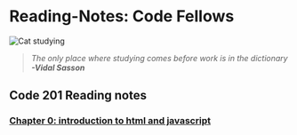 # Reading-Notes: Code Fellows


![Cat studying](https://pbs.twimg.com/media/EcV0D7XX0AQj-1-?format=jpg&name=small)
> *The only place where studying comes before work is in the dictionary*
> ***-Vidal Sasson***

## Code 201 Reading notes

### [Chapter 0: introduction to html and javascript](https://github.com/abditake/Reading-Notes/blob/310cb071451e1c96681a51a1085af31179603525/Class-01.md)


    
                  
    

          
            
